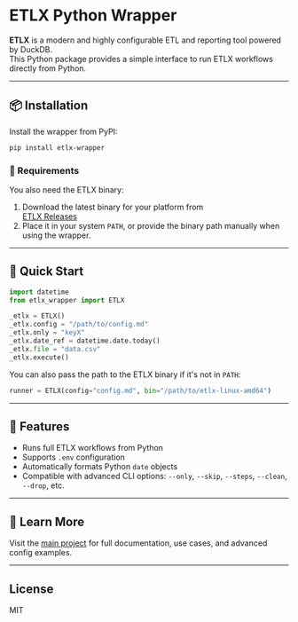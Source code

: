# ETLX Python Wrapper

**ETLX** is a modern and highly configurable ETL and reporting tool powered by DuckDB.  
This Python package provides a simple interface to run ETLX workflows directly from Python.

---

## 📦 Installation

Install the wrapper from PyPI:

```bash
pip install etlx-wrapper
```

### 🧩 Requirements

You also need the ETLX binary:

1. Download the latest binary for your platform from  
   [ETLX Releases](https://github.com/realdatadriven/etlx/releases)
2. Place it in your system `PATH`, or provide the binary path manually when using the wrapper.

---

## 🚀 Quick Start

```python
import datetime
from etlx_wrapper import ETLX

_etlx = ETLX()
_etlx.config = "/path/to/config.md"
_etlx.only = "keyX"
_etlx.date_ref = datetime.date.today()
_etlx.file = "data.csv"
_etlx.execute()
```

You can also pass the path to the ETLX binary if it's not in `PATH`:

```python
runner = ETLX(config="config.md", bin="/path/to/etlx-linux-amd64")
```

---

## 🔧 Features

- Runs full ETLX workflows from Python  
- Supports `.env` configuration  
- Automatically formats Python `date` objects  
- Compatible with advanced CLI options: `--only`, `--skip`, `--steps`, `--clean`, `--drop`, etc.

---

## 🧱 Learn More

Visit the [main project](https://github.com/realdatadriven/etlx) for full documentation, use cases, and advanced config examples.

---

## License

MIT
